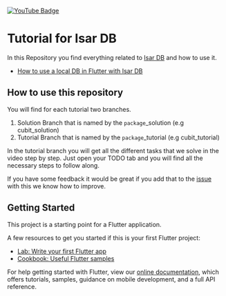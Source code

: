 [![YouTube Badge](https://img.shields.io/static/v1?label=YouTube&message=Subscribe&color=red&style=flat-square&logo=youtube&logoColor=red)](https://www.youtube.com/channel/UCzUOlaPDas-N8BPGr0HgT_w)

# Tutorial for Isar DB

In this Repository you find everything related to [Isar DB](https://pub.dev/packages/isar) and how to use it.

- [How to use a local DB in Flutter with Isar DB](https://www.youtube.com/c/flutterexplained)

## How to use this repository

You will find for each tutorial two branches.

1. Solution Branch that is named by the `package`_solution (e.g cubit_solution)
2. Tutorial Branch that is named by the `package`_tutorial (e.g cubit_tutorial)

In the tutorial branch you will get all the different tasks that we solve in the video step by step.
Just open your TODO tab and you will find all the necessary steps to follow along.

<!-- TODO: Change URL -->
If you have some feedback it would be great if you add that to the [issue]()
with this we know how to improve.

## Getting Started

This project is a starting point for a Flutter application.

A few resources to get you started if this is your first Flutter project:

- [Lab: Write your first Flutter app](https://flutter.dev/docs/get-started/codelab)
- [Cookbook: Useful Flutter samples](https://flutter.dev/docs/cookbook)

For help getting started with Flutter, view our
[online documentation](https://flutter.dev/docs), which offers tutorials, samples, guidance on
mobile development, and a full API reference.
